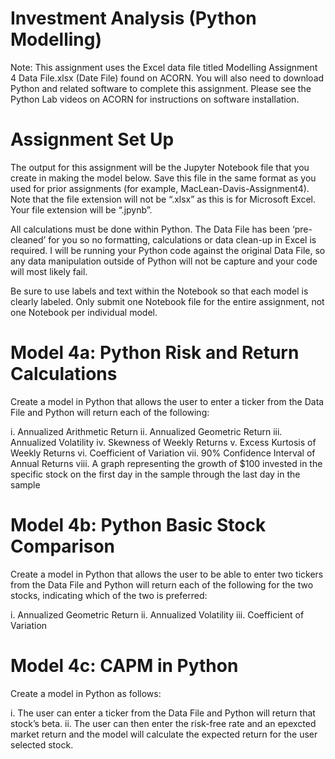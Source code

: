 # Investment Analysis (Python Modelling)

Note: This assignment uses the Excel data file titled Modelling Assignment 4 Data File.xlsx (Date File) found on ACORN.  You will also need to download Python and related software to complete this assignment.  Please see the Python Lab videos on ACORN for instructions on software installation.

# Assignment Set Up
The output for this assignment will be the Jupyter Notebook file that you create in making the model below.  Save this file in the same format as you used for prior assignments (for example, MacLean-Davis-Assignment4).  Note that the file extension will not be “.xlsx” as this is for Microsoft Excel.  Your file extension will be “.jpynb”.

All calculations must be done within Python.  The Data File has been ‘pre-cleaned’ for you so no formatting, calculations or data clean-up in Excel is required.  I will be running your Python code against the original Data File, so any data manipulation outside of Python will not be capture and your code will most likely fail.

Be sure to use labels and text within the Notebook so that each model is clearly labeled.  Only submit one Notebook file for the entire assignment, not one Notebook per individual model.

# Model 4a: Python Risk and Return Calculations
Create a model in Python that allows the user to enter a ticker from the Data File and Python will return each of the following:

i.	Annualized Arithmetic Return
ii.	Annualized Geometric Return
iii.	Annualized Volatility
iv.	Skewness of Weekly Returns
v.	Excess Kurtosis of Weekly Returns
vi.	Coefficient of Variation
vii.	90% Confidence Interval of Annual Returns
viii.	A graph representing the growth of $100 invested in the specific stock on the first day in the sample through the last day in the sample

# Model 4b: Python Basic Stock Comparison
Create a model in Python that allows the user to be able to enter two tickers from the Data File and Python will return each of the following for the two stocks, indicating which of the two is preferred:

i.	Annualized Geometric Return
ii.	Annualized Volatility
iii.	Coefficient of Variation

# Model 4c: CAPM in Python 
Create a model in Python as follows:

i.	The user can enter a ticker from the Data File and Python will return that stock’s beta.
ii.	The user can then enter the risk-free rate and an epexcted market return and the model will calculate the expected return for the user selected stock.
